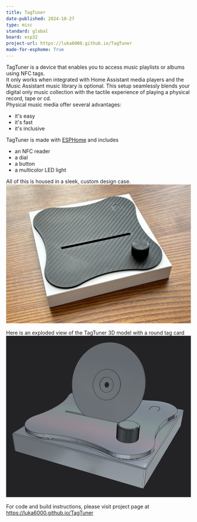 ```yaml
---
title: TagTuner
date-published: 2024-10-27
type: misc
standard: global
board: esp32
project-url: https://luka6000.github.io/TagTuner
made-for-esphome: True
---
```


TagTuner is a device that enables you to access music playlists or albums using NFC tags.\
It only works when integrated with Home Assistant media players and the Music Assistant music library is optional. This setup seamlessly blends your digital only music collection with the tactile experience of playing a physical record, tape or cd.\
Physical music media offer several advantages:

- it's easy
- it's fast
- it's inclusive

TagTuner is made with [ESPHome](https://www.esphome.io) and includes

- an NFC reader
- a dial
- a button
- a multicolor LED light

All of this is housed in a sleek, custom design case.
![TagTuner](2410tagtuner.jpg)

Here is an exploded view of the TagTuner 3D model with a round tag card \
![3d model](2410tagtuner3dmodel.png)

For code and build instructions, please visit project page at https://luka6000.github.io/TagTuner
